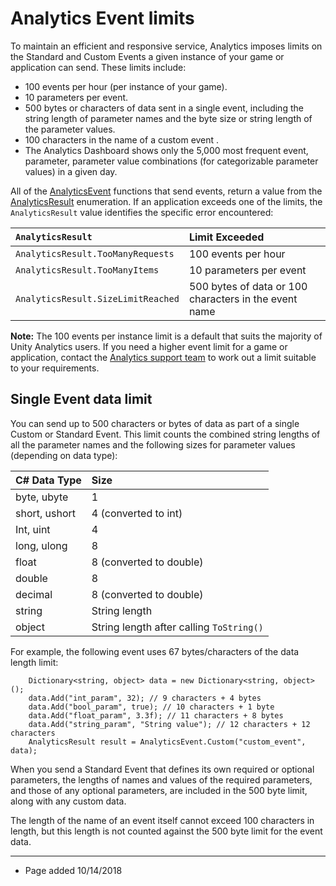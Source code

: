 # Analytics Event limits

To maintain an efficient and responsive service, Analytics imposes limits on the Standard and Custom Events a given instance of your game or application can send. These limits include:

* 100 events per hour (per instance of your game).
* 10 parameters per event.
* 500 bytes or characters of data sent in a single event, including the string length of parameter names and the byte size or string length of the parameter values.
* 100 characters in the name of a custom event .
* The Analytics Dashboard shows only the 5,000 most frequent event, parameter, parameter value combinations (for categorizable parameter values) in a given day.

All of the [AnalyticsEvent](AnalyticsEvent) functions that send events, return a value from the [AnalyticsResult](Scriptref:AnalyticsResult.html) enumeration. If an application exceeds one of the limits, the `AnalyticsResult` value identifies the specific error encountered:

| **`AnalyticsResult`** | **Limit Exceeded** |
|:---|:---| 
| `AnalyticsResult.TooManyRequests`| 100 events per hour |
| `AnalyticsResult.TooManyItems`| 10 parameters per event |
| `AnalyticsResult.SizeLimitReached`| 500 bytes of data or 100 characters in the event name |

__Note:__ The 100 events per instance limit is a default that suits the majority of Unity Analytics users. If you need a higher event limit for a game or application, contact the [Analytics support team](https://analytics.cloud.unity3d.com/support/) to work out a limit suitable to your requirements.


## Single Event data limit

You can send up to 500 characters or bytes of data as part of a single Custom or Standard Event. This limit counts the combined string lengths of all the parameter names and the following sizes for parameter values (depending on data type):

| C# Data Type| Size |
|:---|:---| 
| byte, ubyte| 1 |
| short, ushort| 4 (converted to int) |
| Int, uint| 4 |
| long, ulong| 8 |
| float| 8 (converted to double) |
| double| 8 |
| decimal| 8 (converted to double) |
| string| String length |
| object| String length after calling `ToString()` |

For example, the following event uses 67 bytes/characters of the data length limit:

        Dictionary<string, object> data = new Dictionary<string, object>();
        data.Add("int_param", 32); // 9 characters + 4 bytes
        data.Add("bool_param", true); // 10 characters + 1 byte
        data.Add("float_param", 3.3f); // 11 characters + 8 bytes
        data.Add("string_param", "String value"); // 12 characters + 12 characters
        AnalyticsResult result = AnalyticsEvent.Custom("custom_event", data);

When you send a Standard Event that defines its own required or optional parameters, the lengths of names and values of the required parameters, and those of any optional parameters, are included in the 500 byte limit, along with any custom data. 

The length of the name of an event itself cannot exceed 100 characters in length, but this length is not counted against the 500 byte limit for the event data. 

---

* <span class="page-history">Page added 10/14/2018</span>